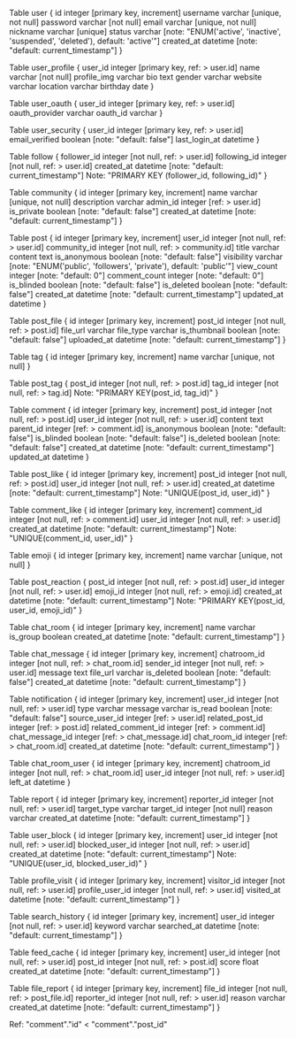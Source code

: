 Table user {
  id integer [primary key, increment]
  username varchar [unique, not null]
  password varchar [not null]
  email varchar [unique, not null]
  nickname varchar [unique]
  status varchar [note: "ENUM('active', 'inactive', 'suspended', 'deleted'), default: 'active'"]
  created_at datetime [note: "default: current_timestamp"]
}

Table user_profile {
  user_id integer [primary key, ref: > user.id]
  name varchar [not null]
  profile_img varchar
  bio text
  gender varchar
  website varchar
  location varchar
  birthday date
}

Table user_oauth {
  user_id integer [primary key, ref: > user.id]
  oauth_provider varchar
  oauth_id varchar
}

Table user_security {
  user_id integer [primary key, ref: > user.id]
  email_verified boolean [note: "default: false"]
  last_login_at datetime
}

Table follow {
  follower_id integer [not null, ref: > user.id]
  following_id integer [not null, ref: > user.id]
  created_at datetime [note: "default: current_timestamp"]
  Note: "PRIMARY KEY (follower_id, following_id)"
}

Table community {
  id integer [primary key, increment]
  name varchar [unique, not null]
  description varchar
  admin_id integer [ref: > user.id]
  is_private boolean [note: "default: false"]
  created_at datetime [note: "default: current_timestamp"]
}

Table post {
  id integer [primary key, increment]
  user_id integer [not null, ref: > user.id]
  community_id integer [not null, ref: > community.id]
  title varchar
  content text
  is_anonymous boolean [note: "default: false"]
  visibility varchar [note: "ENUM('public', 'followers', 'private'), default: 'public'"]
  view_count integer [note: "default: 0"]
  comment_count integer [note: "default: 0"]
  is_blinded boolean [note: "default: false"]
  is_deleted boolean [note: "default: false"]
  created_at datetime [note: "default: current_timestamp"]
  updated_at datetime
}

Table post_file {
  id integer [primary key, increment]
  post_id integer [not null, ref: > post.id]
  file_url varchar
  file_type varchar
  is_thumbnail boolean [note: "default: false"]
  uploaded_at datetime [note: "default: current_timestamp"]
}

Table tag {
  id integer [primary key, increment]
  name varchar [unique, not null]
}

Table post_tag {
  post_id integer [not null, ref: > post.id]
  tag_id integer [not null, ref: > tag.id]
  Note: "PRIMARY KEY(post_id, tag_id)"
}

Table comment {
  id integer [primary key, increment]
  post_id integer [not null, ref: > post.id]
  user_id integer [not null, ref: > user.id]
  content text
  parent_id integer [ref: > comment.id]
  is_anonymous boolean [note: "default: false"]
  is_blinded boolean [note: "default: false"]
  is_deleted boolean [note: "default: false"]
  created_at datetime [note: "default: current_timestamp"]
  updated_at datetime
}

Table post_like {
  id integer [primary key, increment]
  post_id integer [not null, ref: > post.id]
  user_id integer [not null, ref: > user.id]
  created_at datetime [note: "default: current_timestamp"]
  Note: "UNIQUE(post_id, user_id)"
}

Table comment_like {
  id integer [primary key, increment]
  comment_id integer [not null, ref: > comment.id]
  user_id integer [not null, ref: > user.id]
  created_at datetime [note: "default: current_timestamp"]
  Note: "UNIQUE(comment_id, user_id)"
}

Table emoji {
  id integer [primary key, increment]
  name varchar [unique, not null]
}

Table post_reaction {
  post_id integer [not null, ref: > post.id]
  user_id integer [not null, ref: > user.id]
  emoji_id integer [not null, ref: > emoji.id]
  created_at datetime [note: "default: current_timestamp"]
  Note: "PRIMARY KEY(post_id, user_id, emoji_id)"
}

Table chat_room {
  id integer [primary key, increment]
  name varchar
  is_group boolean
  created_at datetime [note: "default: current_timestamp"]
}

Table chat_message {
  id integer [primary key, increment]
  chatroom_id integer [not null, ref: > chat_room.id]
  sender_id integer [not null, ref: > user.id]
  message text
  file_url varchar
  is_deleted boolean [note: "default: false"]
  created_at datetime [note: "default: current_timestamp"]
}

Table notification {
  id integer [primary key, increment]
  user_id integer [not null, ref: > user.id]
  type varchar
  message varchar
  is_read boolean [note: "default: false"]
  source_user_id integer [ref: > user.id]
  related_post_id integer [ref: > post.id]
  related_comment_id integer [ref: > comment.id]
  chat_message_id integer [ref: > chat_message.id]
  chat_room_id integer [ref: > chat_room.id]
  created_at datetime [note: "default: current_timestamp"]
}

Table chat_room_user {
  id integer [primary key, increment]
  chatroom_id integer [not null, ref: > chat_room.id]
  user_id integer [not null, ref: > user.id]
  left_at datetime
}

Table report {
  id integer [primary key, increment]
  reporter_id integer [not null, ref: > user.id]
  target_type varchar
  target_id integer [not null]
  reason varchar
  created_at datetime [note: "default: current_timestamp"]
}

Table user_block {
  id integer [primary key, increment]
  user_id integer [not null, ref: > user.id]
  blocked_user_id integer [not null, ref: > user.id]
  created_at datetime [note: "default: current_timestamp"]
  Note: "UNIQUE(user_id, blocked_user_id)"
}

Table profile_visit {
  id integer [primary key, increment]
  visitor_id integer [not null, ref: > user.id]
  profile_user_id integer [not null, ref: > user.id]
  visited_at datetime [note: "default: current_timestamp"]
}

Table search_history {
  id integer [primary key, increment]
  user_id integer [not null, ref: > user.id]
  keyword varchar
  searched_at datetime [note: "default: current_timestamp"]
}

Table feed_cache {
  id integer [primary key, increment]
  user_id integer [not null, ref: > user.id]
  post_id integer [not null, ref: > post.id]
  score float
  created_at datetime [note: "default: current_timestamp"]
}

Table file_report {
  id integer [primary key, increment]
  file_id integer [not null, ref: > post_file.id]
  reporter_id integer [not null, ref: > user.id]
  reason varchar
  created_at datetime [note: "default: current_timestamp"]
}

Ref: "comment"."id" < "comment"."post_id"
